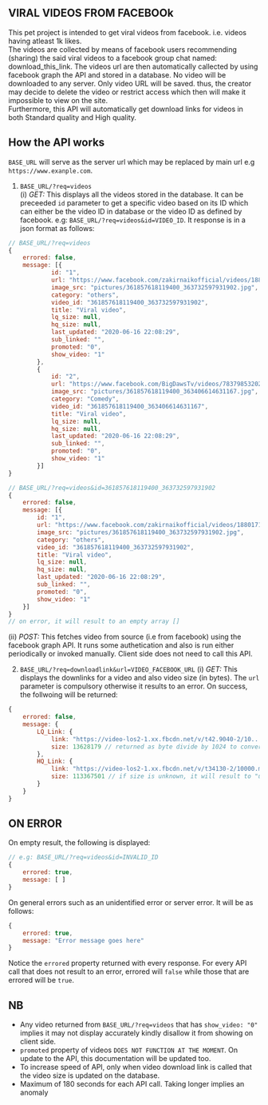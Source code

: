 ## VIRAL VIDEOS FROM FACEBOOk
This pet project is intended to get viral videos from facebook. i.e. videos having atleast 1k likes.  
The videos are collected by means of facebook users recommending (sharing) the said viral videos to a facebook group chat named: download_this_link. The videos url are then automatically callected by using facebook graph the API and stored in a database. No video will be downloaded to any server. Only video URL will be saved. thus, the creator may decide to delete the video or restrict access which then will make it impossible to view on the site.  
Furthermore, this API will automatically get download links for videos in both Standard quality and High quality.

## How the API works 
`BASE_URL` will serve as the server url which may be replaced by main url e.g `https://www.exanple.com`.   
1. `BASE_URL/?req=videos`  
(i) *GET:* This displays all the videos stored in the database. It can be preceeded `id` parameter to get a specific video based on its ID which can either be the video ID in database or the video ID as defined by facebook. e.g: `BASE_URL/?req=videos&id=VIDEO_ID`. It response is in a json format as follows:   
```js 
// BASE_URL/?req=videos
{
    errored: false,
    message: [{
            id: "1",
            url: "https://www.facebook.com/zakirnaikofficial/videos/188017199256453/",
            image_src: "pictures/361857618119400_363732597931902.jpg",
            category: "others",
            video_id: "361857618119400_363732597931902",
            title: "Viral video",
            lq_size: null,
            hq_size: null,
            last_updated: "2020-06-16 22:08:29",
            sub_linked: "",
            promoted: "0",
            show_video: "1"
        },
        {
            id: "2",
            url: "https://www.facebook.com/BigDawsTv/videos/783798532024900/",
            image_src: "pictures/361857618119400_363406614631167.jpg",
            category: "Comedy",
            video_id: "361857618119400_363406614631167",
            title: "Viral video",
            lq_size: null,
            hq_size: null,
            last_updated: "2020-06-16 22:08:29",
            sub_linked: "",
            promoted: "0",
            show_video: "1"
        }]
}
```
```js
// BASE_URL/?req=videos&id=361857618119400_363732597931902
{
    errored: false,
    message: [{
        id: "1",
        url: "https://www.facebook.com/zakirnaikofficial/videos/188017199256453/",
        image_src: "pictures/361857618119400_363732597931902.jpg",
        category: "others",
        video_id: "361857618119400_363732597931902",
        title: "Viral video",
        lq_size: null,
        hq_size: null,
        last_updated: "2020-06-16 22:08:29",
        sub_linked: "",
        promoted: "0",
        show_video: "1"
    }]
}
// on error, it will result to an empty array []
```

(ii) *POST:* This fetches video from source (i.e from facebook) using the facebook graph API. It runs some authetication and also is run either periodically or invoked manually. Client side does not need to call this API.  

2. `BASE_URL/?req=downloadlink&url=VIDEO_FACEBOOK_URL`
(i) *GET:* This displays the downlinks for a video and also video size (in bytes). The `url` parameter is compulsory otherwise it results to an error. On success, the follwoing will be returned:
```js
{
    errored: false,
    message: {
        LQ_Link: {
            link: "https://video-los2-1.xx.fbcdn.net/v/t42.9040-2/10....",
            size: 13628179 // returned as byte divide by 1024 to convert to MB
        },
        HQ_Link: {
            link: "https://video-los2-1.xx.fbcdn.net/v/t34130-2/10000.mp4?_nc_c...",
            size: 113367501 // if size is unknown, it will result to "unknown" which is a string
        }
    }
}
```
## ON ERROR
On empty result, the following is displayed:
```js
// e.g: BASE_URL/?req=videos&id=INVALID_ID
{
    errored: true,
    message: [ ]
}
```
On general errors such as an unidentified error or server error. It will be as follows:
```js
{
    errored: true,
    message: "Error message goes here"
}
```
Notice the `errored` property returned with every response. For every API call that does not result to an error, errored will `false` while those that are errored will be `true`.
## NB
- Any video returned from `BASE_URL/?req=videos` that has ` show_video: "0" ` implies it may not display accurately kindly disallow it from showing on client side.
- `promoted` property of videos `DOES NOT FUNCTION AT THE MOMENT`. On update to the API, this documentation will be updated too. 
- To increase speed of API, only when video download link is called that the video size is updated on the database. 
- Maximum of 180 seconds for each API call. Taking longer implies an anomaly